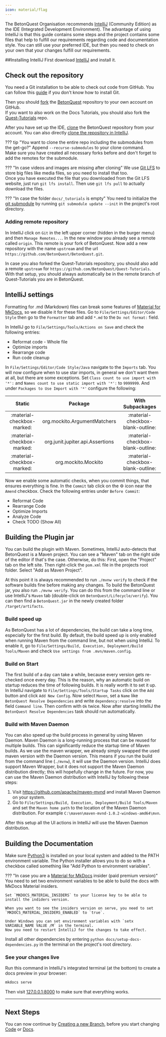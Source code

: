 ```yaml
---
icon: material/flag
---
```

The BetonQuest Organisation recommends [IntelliJ](https://www.jetbrains.com/idea/)
(Community Edition) as the IDE (Integrated Development Environment).
The advantage of using IntelliJ is that this guide contains some steps and the project contains some files
that help to fulfill our requirements regarding code and documentation style.
You can still use your preferred IDE, but then you need to check on your own that your changes fulfill our requirements.

##Installing IntelliJ 
First download [IntelliJ](https://www.jetbrains.com/idea/download) and install it.

## Check out the repository
You need a Git installation to be able to check out code from GitHub.
You can follow this [guide](https://docs.github.com/en/get-started/quickstart/set-up-git)
if you don't know how to install Git.  

Then you should [fork](https://docs.github.com/en/get-started/quickstart/fork-a-repo)
the [BetonQuest](https://github.com/BetonQuest/BetonQuest) repository to your own account on GitHub.  
If you want to also work on the Docs Tutorials, you should also fork the
[Quest-Tutorials](https://github.com/BetonQuest/Quest-Tutorials) repo.

After you have set up the IDE,
[clone](https://docs.github.com/en/github/creating-cloning-and-archiving-repositories/cloning-a-repository-from-github/cloning-a-repository)
the BetonQuest repository from your account. You can also directly
[clone the repository in IntelliJ](https://blog.jetbrains.com/idea/2020/10/clone-a-project-from-github/).

??? tip "You want to clone the entire repo including the submodules from the get-go?"
    Append `--recurse-submodules` to your clone command.  
    Make sure you have created all necessary forks before and don't forget to add the remotes for the submodule.

??? "In case videos and images are missing after cloning"
    We use [Git LFS](https://git-lfs.github.com/) to store big files like media files, so you need to install that too.  
    Once you have executed the file that you downloaded from the Git LFS website, just run `git lfs install`.
    Then use `git lfs pull` to actually download the files.

??? "In case the folder `docs/_tutorials` is empty"
    You need to initialize the [git submodule](https://www.vogella.com/tutorials/GitSubmodules/article.html) by
    running `git submodule update --init` in the project's root directory.

### Adding remote repository
In IntelliJ click on `Git` in the left upper corner (hidden in the burger menu) and then `Manage Remotes...`.
In the new window you already see a remote called `origin`. This remote is your fork of BetonQuest.
Now add a new repository with the name `upstream` and the url `https://github.com/BetonQuest/BetonQuest.git`.

In case you also forked the Quest-Tutorials repository, you should also add a remote `upstream` for
`https://github.com/BetonQuest/Quest-Tutorials`.
With that setup, you should always automatically be in the remote branch of Quest-Tutorials you are in BetonQuest.

## IntelliJ settings
Formatting for .md (Markdown) files can break some features of
[Material for MkDocs](https://squidfunk.github.io/mkdocs-material), so we disable it for these files.
Go to `File/Settings/Editor/Code Style` then go to the `Formatter` tab and add `*.md` to the `Do not format:` field.

In IntelliJ go to `File/Settings/Tools/Actions on Save` and check the following entries:

- Reformat code - Whole file
- Optimize imports
- Rearrange code
- Run code cleanup

In `File/Settings/Editor/Code Style/Java` navigate to the `Imports` tab.
You will now configure when to use star imports, in general we don't want them at all, but there are some exceptions.
Set `Class count to use import with '*':` and `Names count to use static import with '*':` to `9999999`.
And under `Packages to Use Import with '*'` configure the following:

|           Static           |             Package              |         With Subpackages          |
|:--------------------------:|:--------------------------------:|:---------------------------------:|
| :material-checkbox-marked: |   org.mockito.ArgumentMatchers   | :material-checkbox-blank-outline: |
| :material-checkbox-marked: | org.junit.jupiter.api.Assertions | :material-checkbox-blank-outline: |
| :material-checkbox-marked: |       org.mockito.Mockito        | :material-checkbox-blank-outline: |

Now we enable some automatic checks, when you commit things, that ensures everything is fine.
In the `Commit` tab click on the :gear: icon near the `Amend` checkbox. Check the following entries under `Before Commit`:

- Reformat Code
- Rearrange Code
- Optimize Imports
- Analyze Code
- Check TODO (Show All)

## Building the Plugin jar
You can build the plugin with Maven. Sometimes, IntelliJ auto-detects that BetonQuest is a Maven project. You can see
a "Maven" tab on the right side of the editor if that's the case. Otherwise, do this:
First, open the "Project" tab on the left site. Then right-click the `pom.xml` file in the projects root folder. 
Select "Add as Maven Project". 

At this point it is always recommended to run `./mvnw verify` to check if the software builds fine before making any changes.
To build the BetonQuest jar, you also run `./mvnw verify`.
You can do this from the command line or use IntelliJ's `Maven` tab (double-click on `BetonQuest/Lifecycle/verify`).
You can then find a `BetonQuest.jar` in the newly created folder `/target/artifacts`.

### Build speed up
As BetonQuest has a lot of dependencies, the build can take a long time, especially for the first build.
By default, the build speed up is only enabled when running Maven from the command line, but not when using IntelliJ.
To enable it, go to `File/Settings/Build, Execution, Deployment/Build Tools/Maven` and check `Use settings from .mvn/maven.config`.

### Build on Start
The first build of a day can take a while, because every version gets re-checked once every day.
This is the reason, why an automatic build on startup reduces the time of following builds. It is really worth it to set it up.
In IntelliJ navigate to `File/Settings/Tools/Startup Tasks` click on the `Add` button and click `Add New Config`.
Now select `Maven`, set a `Name` like `BetonQuest Resolve Dependencies` and write `dependency:resolve`
into the field `Command line`. Then confirm with `Ok` twice.
Now after starting IntelliJ the `BetonQuest Resolve Dependencies` task should run automatically.

### Build with Maven Daemon
You can also speed up the build process in general by using Maven Daemon. Maven Daemon is a long-running process that
can be reused for multiple builds. This can significantly reduce the startup time of Maven builds.
As we use the maven wrapper, we already simply swapped the used maven version with the Daemon version.
This means if you run the build from the command line (`./mvnw`), it will use the Daemon version.
IntelliJ does support Maven Wrapper, but it does not support the Maven Daemon distribution directly; this will hopefully
change in the future. For now, you can use the Maven Daemon distribution with IntelliJ by following these steps:

1. Visit https://github.com/apache/maven-mvnd and install Maven Daemon on your system.
2. Go to `File/Settings/Build, Execution, Deployment/Build Tools/Maven` and set the `Maven home path` to the
   location of the Maven Daemon distribution. For example `C:\maven\maven-mvnd-1.0.2-windows-amd64\mvn`.

After this setup all the UI actions in IntelliJ will use the Maven Daemon distribution.

## Building the Documentation
Make sure [Python3](https://www.python.org/downloads/) is installed on your local system
and added to the PATH environment variable. The Python installer allows you to do so with a checkbox called something like
"Add Python to environment variables".

??? "In case you are a [Material for MkDocs](https://squidfunk.github.io/mkdocs-material) insider (paid premium version)"  
    You need to set two environment variables to be able to build the docs with MkDocs Material insiders.  
    
    Set `MKDOCS_MATERIAL_INSIDERS` to your license key to be able to install the indiders version.
    
    When you want to see the insiders version on serve, you need to set `MKDOCS_MATERIAL_INSIDERS_ENABLED` to `true`.
    
    Under Windows you can set environment variables with `setx VARIABLE_NAME VALUE /M` in the terminal.
    Now you need to restart IntelliJ for the changes to take effect. 

Install all other dependencies by entering `python docs/setup-docs-dependencies.py` in the terminal on the project's root directory.

### See your changes live
Run this command in IntelliJ's integrated terminal (at the bottom) to create a docs preview in your browser:

```BASH
mkdocs serve
```

Then visit [127.0.0.1:8000](http://127.0.0.1:8000) to make sure that everything works.

---
## Next Steps
You can now continue by [Creating a new Branch](Process/Create-a-new-Branch.md),
before you start changing [Code](Process/Code/Workflow.md) or [Docs](Process/Docs/Workflow.md).

